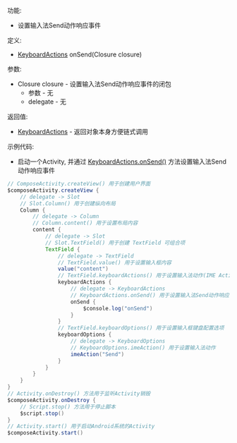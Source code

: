 功能:

+ 设置输入法Send动作响应事件

定义:

+ [KeyboardActions](/API/UI/Compose/Widget/TextField/KeyboardActions/README.md) onSend(Closure closure)

参数:

+ Closure closure - 设置输入法Send动作响应事件的闭包
    + 参数 - 无
    + delegate - 无

返回值:

+ [KeyboardActions](/API/UI/Compose/Widget/TextField/KeyboardActions/README.md) - 返回对象本身方便链式调用

示例代码:

+ 启动一个Activity,
  并通过 [KeyboardActions.onSend()](/API/UI/Compose/Widget/TextField/KeyboardActions/README.md?id=onSend)
  方法设置输入法Send动作响应事件

```groovy
// ComposeActivity.createView() 用于创建用户界面
$composeActivity.createView {
    // delegate -> Slot
    // Slot.Column() 用于创建纵向布局
    Column {
        // delegate -> Column
        // Column.content() 用于设置布局内容
        content {
            // delegate -> Slot
            // Slot.TextField() 用于创建 TextField 可组合项
            TextField {
                // delegate -> TextField
                // TextField.value() 用于设置输入框内容
                value("content")
                // TextField.keyboardActions() 用于设置输入法动作(IME Action)响应事件
                keyboardActions {
                    // delegate -> KeyboardActions
                    // KeyboardActions.onSend() 用于设置输入法Send动作响应事件
                    onSend {
                        $console.log("onSend")
                    }
                }
                // TextField.keyboardOptions() 用于设置输入框键盘配置选项
                keyboardOptions {
                    // delegate -> KeyboardOptions
                    // KeyboardOptions.imeAction() 用于设置输入法动作
                    imeAction("Send")
                }
            }
        }
    }
}
// Activity.onDestroy() 方法用于监听Activity销毁
$composeActivity.onDestroy {
    // Script.stop() 方法用于停止脚本
    $script.stop()
}
// Activity.start() 用于启动Android系统的Activity
$composeActivity.start()
```